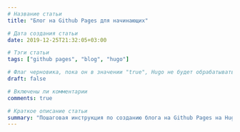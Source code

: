 ```yaml
---
# Название статьи
title: "Блог на Github Pages для начинающих"

# Дата создания статьи
date: 2019-12-25T21:32:05+03:00

# Тэги статьи
tags: ["github pages", "blog", "hugo"]

# Флаг черновика, пока он в значении "true", Hugo не будет обрабатывать эту статью
draft: false

# Включены ли комментарии
comments: true

# Краткое описание статьи
summary: "Пошаговая инструкция по созданию блога на Github Pages на Hugo"
---
```


